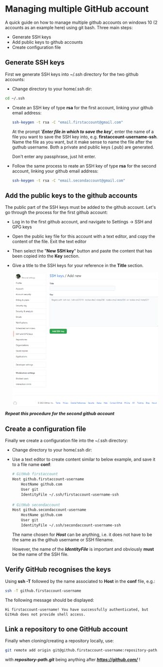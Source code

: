 # Managing multiple GitHub account
A quick guide on how to manage multiple github accounts on windows 10 (2 accounts as an example here) using git bash. Three main steps:
* Generate SSH keys
* Add public keys to github accounts
* Create configuration file

## Generate SSH keys
First we generate SSH keys into ~/.ssh directory for the two github accounts:
* Change directory to your home/.ssh dir:
```bash
cd ~/.ssh
```
* Create an SSH key of type **rsa** for the first account, linking your github email address:
    ```bash
    ssh-keygen -t rsa -C "email.firstaccount@gmail.com"
    ```
    At the prompt '***Enter file in which to save the key***', enter the name of a file you want to save the SSH key into, e.g. **firstaccount-username-ssh**. Name the file as you want, but it make sense to name the file after the guthub username. Both a private and public keys (.pub) are generated.

    Don't enter any passphrase, just hit enter.
* Follow the same process to reate an SSH key of type **rsa** for the second account, linking your github email address:
    ```bash
    ssh-keygen -t rsa -C "email.secondaccount@gmail.com"
    ```
## Add the public keys to the github accounts
The public part of the SSH keys must be added to the github account. Let's go through the process for the first github account:
* Log in to the first github account, and navigate to Settings -> SSH and GPG keys
* Open the public key file for this account with a text editor, and copy the content of the file. Exit the text editor
* Then select the "**New SSH key**" button and paste the content that has been copied into the **Key** section.
* Give a title to the SSH keys for your reference in the **Title** section.

    ![ssh keys](ssh-keys-github.png)

***Repeat this procedure for the second github account***

## Create a configuration file
Finally we create a configuration file into the ~/.ssh directory:
* Change directory to your home/.ssh dir:
* Use a text editor to create content similar to below example, and save it to a file name **conf**:
    ```bash
    # GitHub firstaccount
    Host github.firstaccount-username
        HostName github.com
        User git
        IdentityFile ~/.ssh/firstaccount-username-ssh

    # GitHub secondaccount
    Host github.secondaccount-username
        HostName github.com
        User git
        IdentityFile ~/.ssh/secondaccount-username-ssh
    ```
    The name chosen for ***Host*** can be anything, i.e. it does not have to be the same as the github username or SSH filename.

    However, the name of the ***IdentityFile*** is important and obviously **must** be the name of the SSH file.

## Verify GitHub recognises the keys
Using **ssh -T** followed by the name associated to **Host** in the **conf** file, e.g.:
```bash
ssh -T github.firstaccount-username
```
The following message should be displayed:
```text
Hi firstaccount-username! You have successfully authenticated, but GitHub does not provide shell access.
```

## Link a repository to one GitHub account
Finally when cloning/creating a repository locally, use:
```bash
git remote add origin git@github.firstaccount-username:repository-path.git
```
with ***repository-path.git*** being anything after ***https://github.com/*** !
